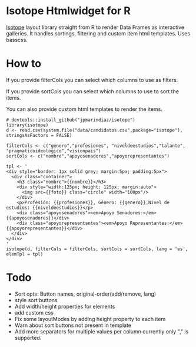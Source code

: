 # Isotope Htmlwidget for R

[Isotope](http://isotope.metafizzy.co/) layout library straight from R to render Data Frames as interactive galleries.
It handles sortings, filtering and custom item html templates.
Uses basscss.

# How to

If you provide filterCols you can select which columns to use as filters.

If you provide sortCols you can select which columns to use to sort the items.

You can also provide custom html templates to render the items.

```{r, message=FALSE}
# devtools::install_github("jpmarindiaz/isotope")
library(isotope)
d <- read.csv(system.file("data/candidatos.csv",package="isotope"), stringsAsFactors = FALSE)

filterCols <- c("genero","profesiones", "niveldeestudios","talante", "pragmaticoideologico","visionpais")
sortCols <- c("nombre","apoyosenadores","apoyorepresentantes")

tpl <- '
<div style="border: 1px solid grey; margin:5px; padding:5px">
  <div class="container">
    <h3 class="nombre">{{nombre}}</h3>
    <div style="width:125px; height: 125px; margin:auto">
      <img src={{foto}} class="circle" width="100px"/>
    </div>
    <p>Profesión: {{profesiones}}, Género: {{genero}},Nivel de estudios: {{niveldeestudios}}</p>
    <div class="apoyosenadores"><em>Apoyo Senadores:</em> {{apoyosenadores}}</div>
    <div class="apoyorepresentantes"><em>Apoyo Representantes:</em> {{apoyorepresentantes}}</div>
  </div>
</div>
'
isotope(d, filterCols = filterCols, sortCols = sortCols, lang = 'es', elemTpl = tpl)

```




# Todo

- Sort opts: Button names, original-order(add/remove, lang)
- style sort buttons
- Add width/height properties for elements
- add custom css
- Fix some layoutModes by adding height property to each item
- Warn about sort buttons not present in template
- Add more separators for multiple values per column currently only "," is supported.
